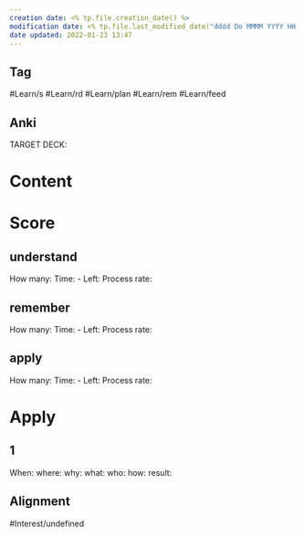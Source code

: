 ```yaml
---
creation date: <% tp.file.creation_date() %>
modification date: <% tp.file.last_modified_date("dddd Do MMMM YYYY HH:mm:ss") %>
date updated: 2022-01-23 13:47
---
```

## Tag
#Learn/s
#Learn/rd
#Learn/plan
#Learn/rem
#Learn/feed
## Anki
TARGET DECK:

# Content

# Score

## understand

How many:
Time: - Left:
Process rate:

## remember

How many:
Time: - Left:
Process rate:

## apply

How many:
Time: - Left:
Process rate:

# Apply

## 1

When:
where:
why:
what:
who:
how:
result:

## Alignment
#Interest/undefined 